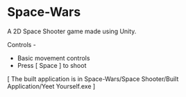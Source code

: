 # Space-Wars

A 2D Space Shooter game made using Unity.

Controls - 
* Basic movement controls
* Press [ Space ] to shoot

[ The built application is in Space-Wars/Space Shooter/Built Application/Yeet Yourself.exe ]
